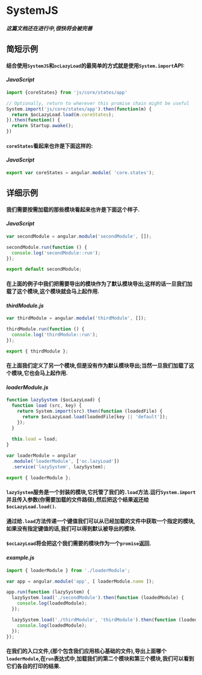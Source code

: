 # SystemJS
#### *这篇文档还在进行中,很快将会被完善*

## 简短示例
#### 结合使用`SystemJS`和`ocLazyLoad`的最简单的方式就是使用`System.import`API:
#### *JavaScript*
```javascript
import {coreStates} from 'js/core/states/app'

// Optionally, return to wherever this promise chain might be useful
System.import('js/core/states/app').then(function(m) {
  return $ocLazyLoad.load(m.coreStates);
}).then(function() {
  return Startup.awake();
})
```
#### `coreStates`看起来也许是下面这样的:
#### *JavaScript*
```javascript
export var coreStates = angular.module( 'core.states');
```
## 详细示例
#### 我们需要按需加载的那些模块看起来也许是下面这个样子.
#### *JavaScript*
```javascript
var secondModule = angular.module('secondModule', []);

secondModule.run(function () {
  console.log('secondModule::run');
});

export default secondModule;
```
#### 在上面的例子中我们把需要导出的模块作为了默认模块导出;这样的话一旦我们加载了这个模块,这个模块就会马上起作用.
#### *thirdModule.js*
```javascript
var thirdModule = angular.module('thirdModule', []);

thirdModule.run(function () {
  console.log('thirdModule::run');
});

export { thirdModule };
```
#### 在上面我们定义了另一个模块,但是没有作为默认模块导出;当然一旦我们加载了这个模块,它也会马上起作用.
#### *loaderModule.js*
```javascript
function lazySystem ($ocLazyLoad) {
  function load (src, key) {
    return System.import(src).then(function (loadedFile) {
      return $ocLazyLoad.load(loadedFile[key || 'default']);
    });
  }
  
  this.load = load;
}

var loaderModule = angular
  .module('loaderModule', ['oc.lazyLoad'])
  .service('lazySystem', lazySystem);

export { loaderModule };
```
#### `lazySystem`服务是一个封装的模块,它托管了我们的`.load`方法.运行`System.import`并且传入参数(你需要加载的文件路径),然后把这个结果返还给`$ocLazyLoad.load()`.
#### 通过给`.load`方法传递一个键值我们可以从已经加载的文件中获取一个指定的模块,如果没有指定键值的话,我们可以得到默认被导出的模块.
#### `$ocLazyLoad`将会把这个我们需要的模块作为一个`promise`返回.

#### *example.js*
```javascript
import { loaderModule } from './loaderModule'; 

var app = angular.module('app', [ loaderModule.name ]);

app.run(function (lazySystem) {
  lazySystem.load('./secondModule').then(function (loadedModule) {
    console.log(loadedModule);
  });

  lazySystem.load('./thirdModule', 'thirdModule').then(function (loadedModule) {
    console.log(loadedModule);
  });
});
```

#### 在我们的入口文件,(那个包含我们应用核心基础的文件),导出上面哪个`loaderModule`,在`run`表达式中,加载我们的第二个模块和第三个模块,我们可以看到它们各自的打印的结果.























